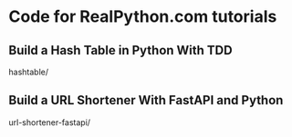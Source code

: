 # Code for RealPython.com tutorials
## Build a Hash Table in Python With TDD
hashtable/
## Build a URL Shortener With FastAPI and Python
url-shortener-fastapi/
